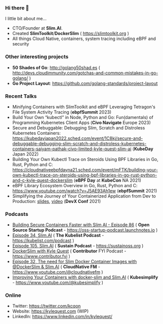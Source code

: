 ### Hi there 👋

I little bit about me... 

- CTO/Founder at **Slim.AI**.
- Created **SlimToolkit**/**DockerSlim** ( https://slimtoolkit.org )
- All things Cloud Native, containers, system tracing including eBPF and security


### Other interesting projects

- **50 Shades of Go**: http://golang50shad.es ( http://devs.cloudimmunity.com/gotchas-and-common-mistakes-in-go-golang/ )
- **Go Project Layout**: https://github.com/golang-standards/project-layout


### Recent Talks

- Minifying Containers with SlimToolkit and eBPF Leveraging Tetragon's File System Activity Tracing (**ebpfSummit** 2023)
- Build Your Own “kubectl” in Node, Python and Go: Fun(damentals) of Programming Kubernetes Client Apps (**Civo Navigate** Europe 2023)
- Secure and Debuggable: Debugging Slim, Scratch and Distroless Kubernetes Containers: https://kubedayjapan2022.sched.com/event/1C8kj/secure-and-debuggable-debugging-slim-scratch-and-distroless-kubernetes-containers-saiyam-pathak-civo-limited-kyle-quest-slim-ai (**KubeDay** Japan 2022)
- Building Your Own Kubectl Trace on Steroids Using BPF Libraries in Go, Rust, Python and C: https://cloudnativeebpfdayna21.sched.com/event/mFTK/building-your-own-kubectl-trace-on-steroids-using-bpf-libraries-in-go-rust-python-and-c-kyle-quest-dockerslim (**eBPF Day** at **KubeCon** NA 2021)
- eBPF Library Ecosystem Overview in Go, Rust, Python and C: https://www.youtube.com/watch?v=J5AE93Ah1ew (**ebpfSummit** 2021)
- Simplifying the Journey of Your Containerized Application from Dev to Production: [slides](https://speakerdeck.com/kcq/simplifying-the-journey-of-your-containerized-application-from-dev-to-production), [video](https://www.youtube.com/watch?v=8iJ_6VUzk1I) (**DevX Conf** 2021)


### Podcasts

- [Building Secure Containers Faster with Slim AI - Episode 86](https://podcasters.spotify.com/pod/show/ossstartuppodcast/episodes/E86-Building-Secure-Containers-Faster-with-Slim-AI-e243j0i) ( **Open Source Startup Podcast** - https://oss-startup-podcast.launchnotes.io )
- [Episode 34, Slim.AI](https://www.heavybit.com/library/podcasts/the-kubelist-podcast/ep-34-slim-ai-with-kyle-quest-and-john-amaral) ( **The Kubelist Podcast** - https://kubelist.com/podcast )
- [Episode 105, Slim.AI](https://podcast.sustainoss.org/105) ( **Sustain Podcast** - https://sustainoss.org )
- [DockerSlim with Kyle Quest](https://www.contributor.fyi/dockerslim) ( **Contributor** FYI Podcast - https://www.contributor.fyi )
- [Episode 32, The need for Slim Docker Container Images with @DockerSlim & Slim.AI](https://www.youtube.com/watch?v=1o14tIEhZL0) ( **CloudNative FM** - https://www.youtube.com/@cloudnativefm )
- [Improving Your Containers with docker-slim and Slim.AI](https://www.youtube.com/watch?v=ql0UxDYJTMs) ( **Kubesimplify** - https://www.youtube.com/@kubesimplify )


### Online

- Twitter: https://twitter.com/kcqon
- Website: https://kylequest.com (WIP)
- LinkedIn: https://www.linkedin.com/in/kylequest/


